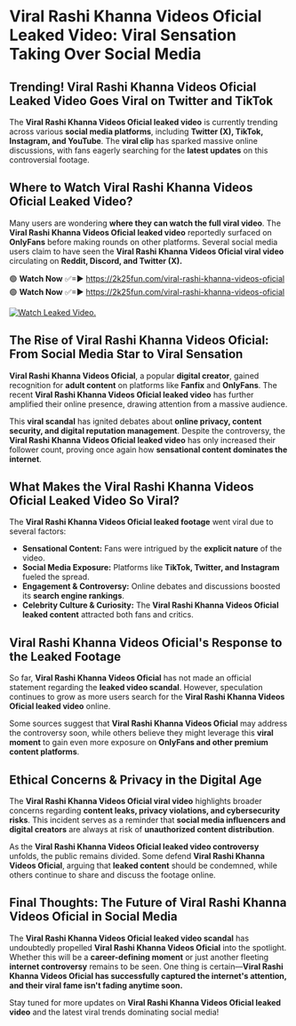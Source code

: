 # ️Viral Rashi Khanna Videos Oficial Leaked Video: Viral Sensation Taking Over Social Media

## **Trending! ️Viral Rashi Khanna Videos Oficial Leaked Video Goes Viral on Twitter and TikTok**
The **️Viral Rashi Khanna Videos Oficial leaked video** is currently trending across various **social media platforms**, including **Twitter (X), TikTok, Instagram, and YouTube**. The **viral clip** has sparked massive online discussions, with fans eagerly searching for the **latest updates** on this controversial footage.

## **Where to Watch ️Viral Rashi Khanna Videos Oficial Leaked Video?**
Many users are wondering **where they can watch the full viral video**. The **️Viral Rashi Khanna Videos Oficial leaked video** reportedly surfaced on **OnlyFans** before making rounds on other platforms. Several social media users claim to have seen the **️Viral Rashi Khanna Videos Oficial viral video** circulating on **Reddit, Discord, and Twitter (X).**

🟢 **Watch Now** ✅=► https://2k25fun.com/️viral-rashi-khanna-videos-oficial  
🟢 **Watch Now** ✅=► https://2k25fun.com/️viral-rashi-khanna-videos-oficial  

[![Watch Leaked Video.](https://miro.medium.com/v2/resize:fit:828/format:webp/1*cilzJN44JGOrTw9NJCrNHA.gif "Watch Leaked Video")](https://2k25fun.com/️viral-rashi-khanna-videos-oficial)

## **The Rise of ️Viral Rashi Khanna Videos Oficial: From Social Media Star to Viral Sensation**
**️Viral Rashi Khanna Videos Oficial**, a popular **digital creator**, gained recognition for **adult content** on platforms like **Fanfix** and **OnlyFans**. The recent **️Viral Rashi Khanna Videos Oficial leaked video** has further amplified their online presence, drawing attention from a massive audience.

This **viral scandal** has ignited debates about **online privacy, content security, and digital reputation management**. Despite the controversy, the **️Viral Rashi Khanna Videos Oficial leaked video** has only increased their follower count, proving once again how **sensational content dominates the internet**.

## **What Makes the ️Viral Rashi Khanna Videos Oficial Leaked Video So Viral?**
The **️Viral Rashi Khanna Videos Oficial leaked footage** went viral due to several factors:
- **Sensational Content:** Fans were intrigued by the **explicit nature** of the video.
- **Social Media Exposure:** Platforms like **TikTok, Twitter, and Instagram** fueled the spread.
- **Engagement & Controversy:** Online debates and discussions boosted its **search engine rankings**.
- **Celebrity Culture & Curiosity:** The **️Viral Rashi Khanna Videos Oficial leaked content** attracted both fans and critics.

## **️Viral Rashi Khanna Videos Oficial's Response to the Leaked Footage**
So far, **️Viral Rashi Khanna Videos Oficial** has not made an official statement regarding the **leaked video scandal**. However, speculation continues to grow as more users search for the **️Viral Rashi Khanna Videos Oficial leaked video** online.

Some sources suggest that **️Viral Rashi Khanna Videos Oficial** may address the controversy soon, while others believe they might leverage this **viral moment** to gain even more exposure on **OnlyFans and other premium content platforms**.

## **Ethical Concerns & Privacy in the Digital Age**
The **️Viral Rashi Khanna Videos Oficial viral video** highlights broader concerns regarding **content leaks, privacy violations, and cybersecurity risks**. This incident serves as a reminder that **social media influencers and digital creators** are always at risk of **unauthorized content distribution**.

As the **️Viral Rashi Khanna Videos Oficial leaked video controversy** unfolds, the public remains divided. Some defend **️Viral Rashi Khanna Videos Oficial**, arguing that **leaked content** should be condemned, while others continue to share and discuss the footage online.

## **Final Thoughts: The Future of ️Viral Rashi Khanna Videos Oficial in Social Media**
The **️Viral Rashi Khanna Videos Oficial leaked video scandal** has undoubtedly propelled **️Viral Rashi Khanna Videos Oficial** into the spotlight. Whether this will be a **career-defining moment** or just another fleeting **internet controversy** remains to be seen. One thing is certain—**️Viral Rashi Khanna Videos Oficial has successfully captured the internet's attention, and their viral fame isn't fading anytime soon.**

Stay tuned for more updates on **️Viral Rashi Khanna Videos Oficial leaked video** and the latest viral trends dominating social media!